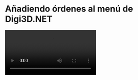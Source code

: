 # Añadiendo órdenes al menú de Digi3D.NET

<video controls>
    <source src="https://digi21.blob.core.windows.net/videos-ayuda/desarrollo/26.%20A%C3%B1adiendo%20ordenes%20al%20menu%20de%20Digi3D.mp4" type="video/mp4">
</video>



